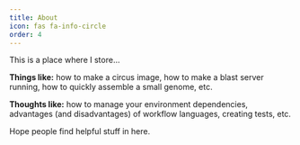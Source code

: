 ```yaml
---
title: About
icon: fas fa-info-circle
order: 4
---
```



This is a place where I store...

**Things like:** how to make a circus image, how to make a blast server running, how to quickly assemble a small genome, etc.

**Thoughts like:**  how to manage your environment dependencies, advantages (and disadvantages) of workflow languages, creating tests, etc.

Hope people find helpful stuff in here.
